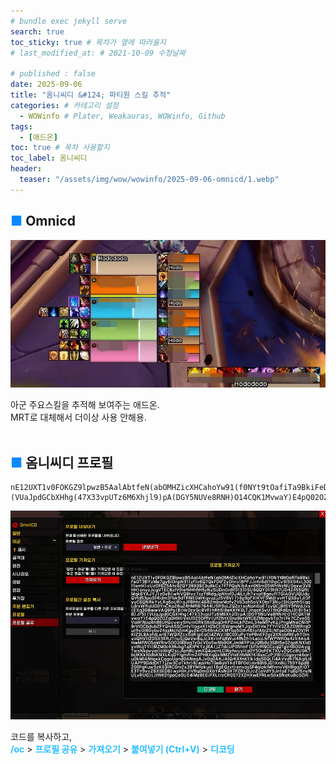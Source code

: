 ```yaml
---
# bundle exec jekyll serve
search: true
toc_sticky: true # 목차가 옆에 따라올지
# last_modified_at: # 2021-10-09 수정날짜

# published : false
date: 2025-09-06
title: "옴니씨디 &#124; 파티원 스킬 추적"
categories: # 카테고리 설정
  - WOWinfo # Plater, Weakauras, WOWinfo, Github
tags:
  - [애드온]
toc: true # 목차 사용할지
toc_label: 옴니씨디
header:
  teaser: "/assets/img/wow/wowinfo/2025-09-06-omnicd/1.webp"
---
```


## <span style="color:#0b89ff">■</span> Omnicd

![alt text](/assets/img/wow/wowinfo/2025-09-06-omnicd/1.webp)

아군 주요스킬을 추적해 보여주는 애드온.  
MRT로 대체해서 더이상 사용 안해용.
<br>
<br>

## <span style="color:#0b89ff">■</span> 옴니씨디 프로필

``` 
nE12UXT1v0FOKGZ9lpwzB5AalAbtfeN(abOMHZicXHCahoYw91(f0NYt9tOafiTa9BkiFeDT3BYzMe7gyBiOnpN911zFtv6Q7QkFDtFZyDhro18PPJJnhi6dt1thpCv9i9X94xL30011wnH)xUzOF6Z5Atx92QY3993923u8kCx7FTPQqNibAxn0tSmS5WhWzNU0qxw3V6HH)anyzJcgVTEC6zIV9leWHhRH5zNzSUDnOn8f91331SU6QQYD19hR7UD4Z455QRtMqk6YAJYJ)z0vB(wNVQ8tvx7szTtRdgJpNtofDJ4iLtJh7xvp18geuf17GlAGVUQUduQVld53poSf4idm3Fbk9dTRNEGWKqvzpjz5V8V)7)6p9pFXlKVF3Md)yvHTQSBy1JI3FyyC6QNRkYvLRg6oUR)aJFBhh(4BB2mbwMofv2VIi3oh5oVXOtoT3Nu(SHJphh5(qqLdrxWRaUO0YnCKp28uZ4HMRB7644IJ5R9oLZQZa)soNphGaE7zyQCj6fSY9fWdJxs(EXq3G8wwVAQ9Pg(B(tkOzxGc8VF)hRh5i8eKKfK6LTJnqsKSvU(WQFd6nJ3)8)5x)B)JF5)(VUaJpdGCbXHhg(47X33vpUTz6M6Xhjl9)pA(DGY5NUVe8RNH)O14CQK1MvwaY)E4pQ02OZg0HlH)VeUD25DFfV(UfZNtXGnz9ktWfC6ZMpgvbTp7r(Fk7CZveS5VaWiNzp6h86UHpcvwySHymGRkS6a8zqOrKPZmLkPZmL34eMIPyKpjPngMNeCNitP9rVIOCbdubZFYQnA5SCinty1IagxK1HZbCtj6WgnoMYJqvDII1Hx7YYriV3ZAZOWRrqOurRvOI6Gybv24ssMch2mKgy2krO54llnACKMYbq5Gth4B1ofAbIZSjNfqeO0keZ0V1HKlZ3L9ApfdLwl67WQifZcx5aRjpEqCI4ZWzjI8C0XuPyYePBnEF2gz3XNsbfREyhTOmvaQHV1I2DSX9ERJTnuSjQeVw8qJcXKrInFq8Wui4fN2h1rLeioLNfWPWROe4zV4AaAHwMfWO5qWRnr5OO3l8Bag7zGcV0o5wNb9GKJmMiFPjaJQfb8z3SBt5eS2qaKNXid)yxINqTYl(MZM0cKMubgTqKtPKYzjBA(jZ7dcUP05fmF(bf1lrRNOCcqQTgV4BODAygTwsNkpvya(IsWqf2scJlph8UymXQ4uwnLCWpfwuyi(aOY5OaFEK7XUv2QCcBUGK7bUKKkt0dbKNXLKqDYlgmRmZ4PH6XqQxNMZVIsEHbNKfKl6ssCzPjf8l(Cbgsynkbar(u0kMlANtqxkCqgoUpnd0ANeqAJv0g0AKJAlQrKKfnK1lkjdqS6QL1i4AVvdh7NAglLHUAPP9DddDtT7jzw3CaTkhr)6)epiHo70e6aV1XdTBFOd)mr6Bl6JD1XnBU759Y6pdB200FqKuw5zK63lRC0m2x39YMfokus)1BgEQzxt)envasSF4qlpkIMFnnvV6HBggXiO7E3TV9vxZBXSEDB)wzHiHJlVflq0mDXbYAsN0X7FZR)ZIJc2(aVdY9Jn1pE7qBpfEnyNULvRUG)LjIWKD1ppCeSUE4iMz8E0jFXL(rzCR0S72X2HXwEFRLw5iIx6NsKuBc0ZHiN7uZmi5imP0OLi5g(8zXSYlcn34MpvYyyvHuuRO)isZnZMkIMzm5IFqDrXjeVY0bOesCu3BnlkLktkc0XObyC2wYKMtrGy25kwMbzOKWBMAEuGY0cBoyschYOeMYn7wZZ2eTYZsM9BAycRkm6pCbgkYpx5lK8CVcuSppoLna1OQa9CwgwHdPSSZVoLT72DSNOlsug5QwKcq5ft19pEr6Qg5RRBpupURQis1kNUbRjvp0GTrlWcQ7FA)0yB)JijKYwGeiBG34HQcpUJw0qW6YvRG)nNZr7RFr5d9mXvhx6aMVyzKgwPLkRhpUFIwdE63UetXYYtHyq7cjpLvGzC(ZBVeW(Qrm0qH(njmfBzRD4DIOywNlrRRg9iRasXmWl(GE3E0dnfsq7Ul37A75)ejQpZTOWPz8vFIAtD(7Lgf9d9n)f8tzZ0ekLw(JvkFQ9q79TDZpv1Jytnsbe7ZIovv9UD9TV4LM6UUV5HH1d)Vd
```  

![alt text](/assets/img/wow/wowinfo/2025-09-06-omnicd/2.webp)

코드를 복사하고,  
**<span style="color:#26beff">/oc</span>** > 
**<span style="color:#26beff">프로필 공유</span>** > 
**<span style="color:#26beff">가져오기</span>** > 
**<span style="color:#26beff">붙여넣기 (Ctrl+V)</span>** > 
**<span style="color:#26beff">디코딩</span>**